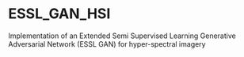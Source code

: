 # ESSL_GAN_HSI
Implementation of an Extended Semi Supervised Learning Generative Adversarial Network (ESSL GAN) for hyper-spectral imagery 

